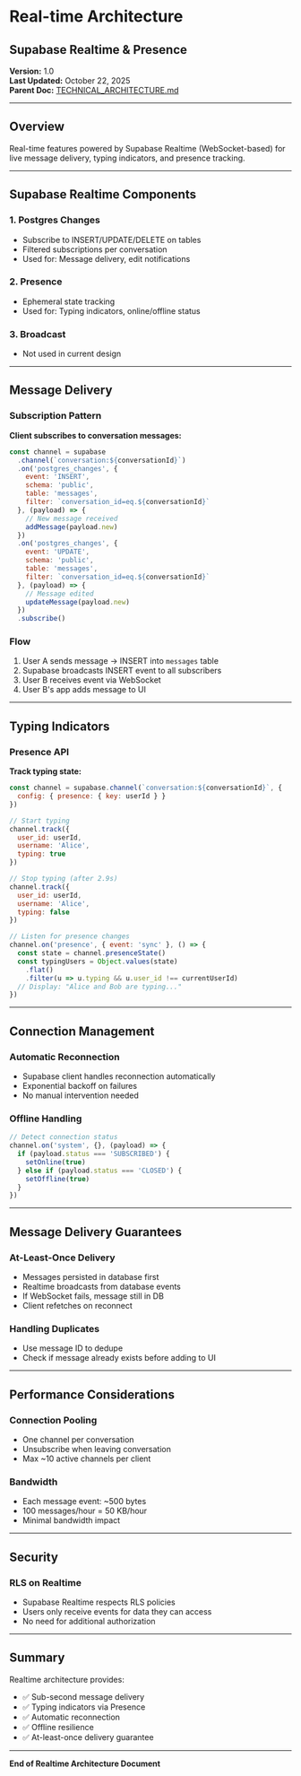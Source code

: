 # Real-time Architecture
## Supabase Realtime & Presence

**Version:** 1.0  
**Last Updated:** October 22, 2025  
**Parent Doc:** [TECHNICAL_ARCHITECTURE.md](./TECHNICAL_ARCHITECTURE.md)

---

## Overview

Real-time features powered by Supabase Realtime (WebSocket-based) for live message delivery, typing indicators, and presence tracking.

---

## Supabase Realtime Components

### 1. Postgres Changes
- Subscribe to INSERT/UPDATE/DELETE on tables
- Filtered subscriptions per conversation
- Used for: Message delivery, edit notifications

### 2. Presence
- Ephemeral state tracking
- Used for: Typing indicators, online/offline status

### 3. Broadcast
- Not used in current design

---

## Message Delivery

### Subscription Pattern

**Client subscribes to conversation messages:**
```javascript
const channel = supabase
  .channel(`conversation:${conversationId}`)
  .on('postgres_changes', {
    event: 'INSERT',
    schema: 'public',
    table: 'messages',
    filter: `conversation_id=eq.${conversationId}`
  }, (payload) => {
    // New message received
    addMessage(payload.new)
  })
  .on('postgres_changes', {
    event: 'UPDATE',
    schema: 'public',
    table: 'messages',
    filter: `conversation_id=eq.${conversationId}`
  }, (payload) => {
    // Message edited
    updateMessage(payload.new)
  })
  .subscribe()
```

### Flow
1. User A sends message → INSERT into `messages` table
2. Supabase broadcasts INSERT event to all subscribers
3. User B receives event via WebSocket
4. User B's app adds message to UI

---

## Typing Indicators

### Presence API

**Track typing state:**
```javascript
const channel = supabase.channel(`conversation:${conversationId}`, {
  config: { presence: { key: userId } }
})

// Start typing
channel.track({ 
  user_id: userId,
  username: 'Alice',
  typing: true 
})

// Stop typing (after 2.9s)
channel.track({ 
  user_id: userId,
  username: 'Alice',
  typing: false 
})

// Listen for presence changes
channel.on('presence', { event: 'sync' }, () => {
  const state = channel.presenceState()
  const typingUsers = Object.values(state)
    .flat()
    .filter(u => u.typing && u.user_id !== currentUserId)
  // Display: "Alice and Bob are typing..."
})
```

---

## Connection Management

### Automatic Reconnection
- Supabase client handles reconnection automatically
- Exponential backoff on failures
- No manual intervention needed

### Offline Handling
```javascript
// Detect connection status
channel.on('system', {}, (payload) => {
  if (payload.status === 'SUBSCRIBED') {
    setOnline(true)
  } else if (payload.status === 'CLOSED') {
    setOffline(true)
  }
})
```

---

## Message Delivery Guarantees

### At-Least-Once Delivery
- Messages persisted in database first
- Realtime broadcasts from database events
- If WebSocket fails, message still in DB
- Client refetches on reconnect

### Handling Duplicates
- Use message ID to dedupe
- Check if message already exists before adding to UI

---

## Performance Considerations

### Connection Pooling
- One channel per conversation
- Unsubscribe when leaving conversation
- Max ~10 active channels per client

### Bandwidth
- Each message event: ~500 bytes
- 100 messages/hour = 50 KB/hour
- Minimal bandwidth impact

---

## Security

### RLS on Realtime
- Supabase Realtime respects RLS policies
- Users only receive events for data they can access
- No need for additional authorization

---

## Summary

Realtime architecture provides:
- ✅ Sub-second message delivery
- ✅ Typing indicators via Presence
- ✅ Automatic reconnection
- ✅ Offline resilience
- ✅ At-least-once delivery guarantee

---

**End of Realtime Architecture Document**
